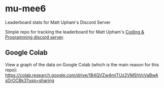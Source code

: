 # mu-mee6
Leaderboard stats for Matt Upham's Discord Server

Simple repo for tracking the leaderboard for Matt Upham's [Coding & Programming discord server](https://discord.gg/5sGQ2zcQtR).

## Google Colab
View a graph of the data on Google Colab (which is the main reason for this repo):  
https://colab.research.google.com/drive/1B4QVZw4miTUz2VMShVcVaBwAsDrOCBk3?usp=sharing